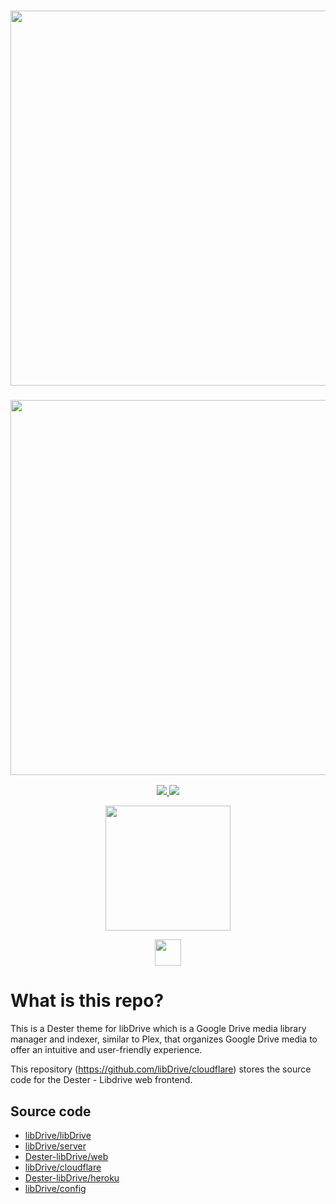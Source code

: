 <a href="https://github.com/Dester-Alken">
  <h3 align="center">
    <img src="https://raw.githubusercontent.com/Dester-Alken/Dester-Web-Libdrive/0980ccdb8fc8ed3ddb894be97fd4b5155a3653fe/src/assets/logo-full.svg?token=AXDLWYSJ4BA365NWJJ434TDB4ML3C" width="600px" />
  </h3>
</a>
<a href="#">
  <h3 align="center">
    <img src="https://i.ibb.co/HVB5Dw1/lib-Drive-Header.png" width="600px" />
  </h3>
</a>
<p align="center">
  <a href="https://github.com/libDrive/libDrive/releases">
    <img src="https://img.shields.io/github/downloads/libDrive/libDrive/total?color=%234197fe&style=for-the-badge" />
  </a>
  <a href="https://github.com/libDrive/libDrive/releases/latest">
    <img src="https://img.shields.io/github/v/release/libDrive/libDrive?color=%234197fe&style=for-the-badge" />
  </a>
</p>
<p align="center">
  <a href="https://heroku.com/deploy?template=https://github.com/Dester-Alken/Dester-Libdrive-Heroku">
    <img src="https://img.shields.io/badge/Deploy%20To%20Heroku-blueviolet?style=for-the-badge&logo=heroku" width="200" />
  </a>
</p>
<p align="center">
  <a href="https://t.me/libdrive_support">
    <img src="https://upload.wikimedia.org/wikipedia/commons/thumb/8/82/Telegram_logo.svg/42px-Telegram_logo.svg.png" width="42" />
  </a>
</p>

# What is this repo?

This is a Dester theme for libDrive which is a Google Drive media library manager and indexer, similar to Plex, that organizes Google Drive media to offer an intuitive and user-friendly experience.

This repository (<https://github.com/libDrive/cloudflare>) stores the source code for the Dester - Libdrive web frontend.

## Source code

- [libDrive/libDrive](https://github.com/libDrive/libDrive)
- [libDrive/server](https://github.com/libDrive/server)
- [Dester-libDrive/web](https://github.com/libDrive/web)
- [libDrive/cloudflare](https://github.com/libDrive/cloudflare)
- [Dester-libDrive/heroku](https://github.com/libDrive/heroku)
- [libDrive/config](https://github.com/libDrive/config)
